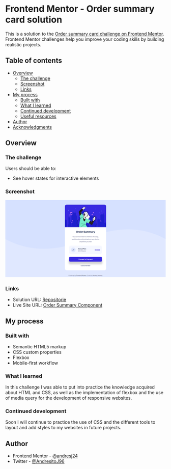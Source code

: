 # Frontend Mentor - Order summary card solution

This is a solution to the [Order summary card challenge on Frontend Mentor](https://www.frontendmentor.io/challenges/order-summary-component-QlPmajDUj). Frontend Mentor challenges help you improve your coding skills by building realistic projects. 

## Table of contents

- [Overview](#overview)
  - [The challenge](#the-challenge)
  - [Screenshot](#screenshot)
  - [Links](#links)
- [My process](#my-process)
  - [Built with](#built-with)
  - [What I learned](#what-i-learned)
  - [Continued development](#continued-development)
  - [Useful resources](#useful-resources)
- [Author](#author)
- [Acknowledgments](#acknowledgments)

## Overview

### The challenge

Users should be able to:

- See hover states for interactive elements

### Screenshot

![capture.png](https://github.com/andresj24/order-summary-component-/blob/main/images/capture.png)

### Links

- Solution URL: [Repositorie](https://github.com/andresj24/order-summary-component-)
- Live Site URL: [Order Summary Component](https://ordersummary-aj96.netlify.app/)

## My process

### Built with

- Semantic HTML5 markup
- CSS custom properties
- Flexbox
- Mobile-first workflow

### What I learned

In this challenge I was able to put into practice the knowledge acquired about HTML and CSS, as well as the implementation of flexbox and the use of media query for the development of responsive websites.

### Continued development

Soon I will continue to practice the use of CSS and the different tools to layout and add styles to my websites in future projects.

## Author

- Frontend Mentor - [@andresj24](https://www.frontendmentor.io/profile/andresj24)
- Twitter - [@AndresitoJ96](https://twitter.com/AndresitoJ96)





